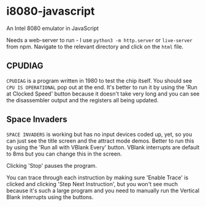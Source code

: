 # i8080-javascript
An Intel 8080 emulator in JavaScript

Needs a web-server to run - I use `python3 -m http.server` or `live-server` from npm. Navigate to the relevant directory and click on the `html` file.

## CPUDIAG

`CPUDIAG` is a program written in 1980 to test the chip itself. You should see `CPU IS OPERATIONAL` pop out at the end. It's better to run it by using the 'Run at Clocked Speed' button because it doesn't take very long and you can see the disassembler output and the registers all being updated.

## Space Invaders

`SPACE INVADERS` is working but has no input devices coded up, yet, so you can just see the title screen and the attract mode demos. Better to run this by using the 'Run all with VBlank Every' button. VBlank interrupts are default to 8ms but you can change this in the screen. 

Clicking 'Stop' pauses the program.

You can trace through each instruction by making sure 'Enable Trace' is clicked and clicking 'Step Next Instruction', but you won't see much because it's such a large program and you need to manually run the Vertical Blank interrupts using the buttons.

